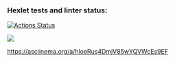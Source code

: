 ### Hexlet tests and linter status:
[![Actions Status](https://github.com/ymeu/frontend-project-44/workflows/hexlet-check/badge.svg)](https://github.com/ymeu/frontend-project-44/actions)

<a href="https://codeclimate.com/github/ymeu/frontend-project-44/maintainability"><img src="https://api.codeclimate.com/v1/badges/4c67030d8e8aa069c80e/maintainability" /></a>

https://asciinema.org/a/hloeRus4DmjV85wYQVWcEs9EF
